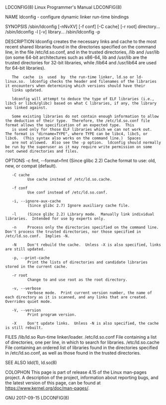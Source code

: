 LDCONFIG(8)                                                                            Linux Programmer's Manual                                                                           LDCONFIG(8)

NAME
       ldconfig - configure dynamic linker run-time bindings

SYNOPSIS
       /sbin/ldconfig [-nNvXV] [-f conf] [-C cache] [-r root] directory...
       /sbin/ldconfig -l [-v] library...
       /sbin/ldconfig -p

DESCRIPTION
       ldconfig  creates  the  necessary  links  and cache to the most recent shared libraries found in the directories specified on the command line, in the file /etc/ld.so.conf, and in the trusted
       directories, /lib and /usr/lib (on some 64-bit architectures such as x86-64, lib and /usr/lib are the trusted directories for 32-bit libraries, while /lib64 and /usr/lib64 are used for 64-bit
       libraries).

       The  cache  is  used  by  the run-time linker, ld.so or ld-linux.so.  ldconfig checks the header and filenames of the libraries it encounters when determining which versions should have their
       links updated.

       ldconfig will attempt to deduce the type of ELF libraries (i.e., libc5 or libc6/glibc) based on what C libraries, if any, the library was linked against.

       Some existing libraries do not contain enough information to allow the deduction of their type.  Therefore, the /etc/ld.so.conf file format allows the specification of an expected type.  This
       is used only for those ELF libraries which we can not work out.  The format is "dirname=TYPE", where TYPE can be libc4, libc5, or libc6.  (This syntax also works on the command line.)  Spaces
       are not allowed.  Also see the -p option.  ldconfig should normally be run by the superuser as it may require write permission on some root owned directories and files.

OPTIONS
       -c fmt, --format=fmt
              (Since glibc 2.2) Cache format to use: old, new, or compat (default).

       -C cache
              Use cache instead of /etc/ld.so.cache.

       -f conf
              Use conf instead of /etc/ld.so.conf.

       -i, --ignore-aux-cache
              (Since glibc 2.7) Ignore auxiliary cache file.

       -l     (Since glibc 2.2) Library mode.  Manually link individual libraries.  Intended for use by experts only.

       -n     Process only the directories specified on the command line.  Don't process the trusted directories, nor those specified in /etc/ld.so.conf.  Implies -N.

       -N     Don't rebuild the cache.  Unless -X is also specified, links are still updated.

       -p, --print-cache
              Print the lists of directories and candidate libraries stored in the current cache.

       -r root
              Change to and use root as the root directory.

       -v, --verbose
              Verbose mode.  Print current version number, the name of each directory as it is scanned, and any links that are created.  Overrides quiet mode.

       -V, --version
              Print program version.

       -X     Don't update links.  Unless -N is also specified, the cache is still rebuilt.

FILES
       /lib/ld.so
              Run-time linker/loader.
       /etc/ld.so.conf
              File containing a list of directories, one per line, in which to search for libraries.
       /etc/ld.so.cache
              File containing an ordered list of libraries found in the directories specified in /etc/ld.so.conf, as well as those found in the trusted directories.

SEE ALSO
       ldd(1), ld.so(8)

COLOPHON
       This page is part of release 4.15 of the Linux man-pages project.  A description of the project, information about reporting bugs, and the latest  version  of  this  page,  can  be  found  at
       https://www.kernel.org/doc/man-pages/.

GNU                                                                                           2017-09-15                                                                                   LDCONFIG(8)
